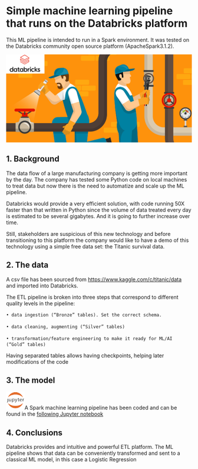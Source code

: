 ﻿# Simple machine learning pipeline that runs on the Databricks platform

This ML pipeline is intended to run in a Spark environment. It was tested on the Databricks community open source platform (ApacheSpark3.1.2).

![datapipeline](9892.jpg)

## 1. Background
The data flow of a large manufacturing company is getting more important by the day. The company has tested some Python code on local machines to treat data but now there is the need to automatize and scale up the ML pipeline. 

Databricks would provide a very efficient solution, with code running 50X faster than that written in Python since the volume of data treated every day is estimated to be several gigabytes. And it is going to further increase over time. 

Still, stakeholders are suspicious of this new technology and before transitioning to this platform the company would like to have a demo of this technology using a simple free data set: the Titanic survival data.

## 2. The data
A csv file has been  sourced from https://www.kaggle.com/c/titanic/data and imported into Databricks.

The ETL pipeline is broken into three steps that correspond to different quality levels in the pipeline: 

    • data ingestion (“Bronze” tables). Set the correct schema.
    
    • data cleaning, augmenting (“Silver” tables)
    
    • transformation/feature engineering to make it ready for ML/AI (“Gold” tables)
    

Having separated tables allows having checkpoints, helping later modifications of the code

## 3. The model
 
![jupyter](jupyter.png)A Spark machine learning pipeline has been coded and can be found in the [following Jupyter notebook](https://github.com/opsabarsec/titanic_on_databricks/blob/master/04-ML_pipeline.ipynb)


## 4. Conclusions 
Databricks provides and intuitive and powerful ETL platform. The ML pipeline shows that data can be conveniently transformed and sent to a classical ML model, in this case a Logistic Regression
